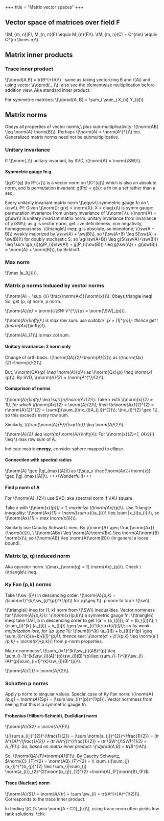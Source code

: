 +++
title = "Matrix vector spaces"
+++

## Vector space of matrices over field F
\\(M_{m, n}(F), M_{n, n}(F) \equiv M_{n}(F)\\). \\(M_{m, n}(C) = C^{mn} \equiv C^{m \times n}\\).

## Matrix inner products
### Trace inner product
\\(\dprod{A,B} = tr(B^{*}A)\\) : same as taking vectorizing B and \\(A\\) and using vector \\(\dprod{.,.}\\); also see the elementwise multiplication before addition view. Aka standard inner product.

For symmetric matrices: \\(\dprod{A, B} = \sum_i \sum_j X_{ii} Y_{ij}\\)

## Matrix norms
Obeys all properties of vector norms,\\
plus sub-multiplicativity: \\(\norm{AB} \leq \norm{A} \norm{B}\\). Perhaps \\(\norm{A} = \norm{A^{*}}\\) too. Generalized matrix norms need not be submultiplicative.

### Unitary invariance
If \\(\norm{.}\\) unitary invariant, by SVD, \\(\norm{A} = \norm{\SW}\\).

#### Symmetric gauge fn g
\\(g:C^{q} \to R^{+}\\) is a vector norm on \\(C^{q}\\) which is also an absolute norm, and is permutation invariant: g(Px) = g(x): a fn on a set rather than a seq.

Every unitarily invariant matrix norm \\(\equiv\\) symmetric gauge fn on \\(\sw\\). Pf: Given \\(\norm{}: g(x) = \norm{X}: X = diag(x)\\) is symm gauge: permutation invariance from unitary invariance of \\(\norm{}\\). \\(\norm{X} = g(\sw)\\) is unitary invariant matrix norm: unitary invariance from invariance of \\(\SW\\); as g is vector norm, get +ve definiteness, non negativity, homogenousness. \\(\triangle\\) ineq: g is absolute, so monotone; \\(\sw(A + B)\\) weakly majorized by \\(\sw(A) + \sw(B)\\), so \\(\sw(A+B) \leq S[\sw(A) + \sw(B)]\\) for doubly stochastic S; so \\(g(\sw(A+B)) \leq g(S(\sw(A)+\sw(B))) \leq \sum \ga_{i}(g(P_{i}\sw(A)) + g(P_{i}\sw(B))) \leq g(\sw(A)) + g(\sw(B)) = \norm{A} + \norm{B}\\), by Birkhoff.

### Max norm
\\(\max |a_{i,j}|\\).

### Matrix p norms Induced by vector norms
\\(\norm{A} = \sup_{x} \frac{\norm{Ax}}{\norm{x}}\\). Obeys triangle ineq! So, get (p, q) norm, p norm.

\\(\norm{A}_{p} = \norm{U\SW V^{*}}_{p} = \norm{\SW}_{p}\\). 

\\(\norm{A}_{\infty}\\) is max row sum: use suitable \\(x = |1|^{n}\\); thence get \\(\norm{Ax}_{\infty}\\).

\\(\norm{A}_{1}\\) is max col sum.

#### Unitary invariance: 2 norm only
Change of orth basis. \\(\norm{QA}_{2}=\norm{A}_{2}\\) as \\(\norm{Qx}_{2}=\norm{x}_{2}\\).

But, \\(\norm{QA}_{p} \neq \norm{A}_{p}\\) as \\(\norm{Qx}_{p} \neq \norm{x}_{p}\\). By SVD, \\(\norm{A}_{2} = \norm{A^{*}}_{2}\\).

#### Comaprison of norms
\\(\norm{A}_{\infty} \leq \sqrt{n}\norm{A}_{2}\\): Take x with \\(\norm{x}_{2} = 1\\), for which \\(\norm{Ax}_{2} = \norm{A}_{2}\\); then \\(n\norm{Ax}_{2}^{2} = n\norm{A}_{2}^{2} = \sum_{j}(\sum_{i}nx_{i}A_{j,i})^{2}\\); \\(nx_{i}^{2} \geq 1\\), so this exceeds every row sum.

Similarly, \\(\frac{\norm{A}_{F}}{\sqrt{n}} \leq \norm{A}_{2}\\).

\\(\norm{A}_{2} \leq \sqrt{m}\norm{A}_{\infty}\\): For \\(\norm{x}_{2}=1, {Ax}_{i} \leq \\) max row sum of A.

Indicate matrix **energy**, consider sphere mapped to ellipse.

#### Connection with spectral radius
\\(\norm{A} \geq |\gl_{max}(A)|\\) as \\(\sup_x \frac{\norm{Ax}}{\norm{x}} \geq |\gl_{max}(A)|\\). +++(Wonderful!)+++

#### Find p norm of A
For \\(\norm{A}_{2}\\) use SVD; aka spectral norm if \\(A\\) square.

Take x with \\(\norm{x}_{p}\\) = 1, maximize \\(\norm{Ax}_{p}\\). Use Triangle inequality: \\(\norm{Ax}_{1} = \norm{\sum x_{i}a_{i}}\\ \leq \sum \|x_{i}a_{i}\|\\), so \\(\norm{Ax}_{1} = max \norm{x_{i}}\\).

Similarly use Cauchy Schwartz ineq. By \\(\norm{A} \geq \frac{\norm{Ax}}{\norm{x}}\\), \\
\\(\norm{ABx} \leq \norm{A}\norm{Bx} \leq \norm{A}\norm{B} \norm{x}\\); so \\(\norm{AB} \leq \norm{A}\norm{B}\\) (in general a loose bound).

### Matrix (p, q) induced norm
Aka operator norm. \\(\max_{\norm{q} = 1} \norm{Ax}_{p}\\). Check \\(\triangle\\) ineq.

### Ky Fan (p,k) norms
Take \\(\sw_{i}\\) in descending order. \\(\norm{A}_{p,k} = (\sum_{i=1}^{k}\sw_{i}^{p})^{1/p}\\) for \\(p\geq 1\\): p norm to top k \\(\sw\\).

\\(\triangle\\) ineq for (1, k) norm from \\(\SW\\) inequalities. Vector normness for \\(\norm{A}_{p,k}\\): \\(\norm{x}_{p,k}\\) a symmetric gauge fn: \\(\triangle\\) ineq: take \\(A\\), b in descending order to get \\(a' = (a_{[i]}), b' = (b_{[i]})\\); \\(\sum_{i}^{k} (a_{[i]} + b_{[i]}) \geq \sum_{i}^{k}(a+b)_{[i]}\\); so by weak majorization lore, for \\(p \geq 1\\): \\(\sum_{i}^{k} (a_{[i]} + b_{[i]})^{p} \geq \sum_{i}^{k}(a+b)_{[i]}^{p}\\); thence see: \\(\norm{a' + b'}_{p,k} \leq \norm{a'}_{p,k} + \norm{b'}_{p,k}\\) from p-norm properties.

Matrix normness:\\
\\(\sum_{i=1}^{k}\sw_{i}(AB)^{p} \leq \sum_{i=1}^{k}\sw_{i}(A)^{p}\sw_{i}(B)^{p}\leq \sum_{i=1}^{k}\sw_{i}(A)^{p}\sum_{i=1}^{k}\sw_{i}(B)^{p}\\).

\\(\norm{A}_{1,1} = \norm{A}_{2}\\).

### Schatten p norms
Apply p norm to singular values. Special case of Ky Fan norm: \\(\norm{A}_{p,q}  = \norm{A}_{Sp} = (\sum \sw_{i}^{p})^{1/p}\\). Vector normness from seeing that this is a symmetric gauge fn.

#### Frobenius (Hilbert-Schmidt, Euclidian) norm
\\(\norm{A}_{S2} = \norm{A}_{F}\\).

\\((\sum a_{i,j}^{2})^{\frac{1}{2}} = (\sum \norm{a_{j}}^{2})^{\frac{1}{2}} = (tr A^{*}A)^{\frac{1}{2}} = (tr AA^{*})^{\frac{1}{2}} = (tr \SW^{*}\SW)^{1/2} = A_{F}\\). So, based on matrix inner product: \\(\dprod{A,B} = tr(B^{*}A)\\).

So, \\(\norm{QA}_{F}=\norm{A}_{F}\\). By Cauchy Schwartz, $\norm{C}_{F}^{2} = \norm{AB}_{F}^{2} = \\
\sum_{i}\sum_{j} (a_{i}^{*}b_{j})^{2} \leq \sum_{i}\sum_{j} \norm{a_{i}}_{2}^{2}\norm{b_{j}}_{2}^{2} =\norm{A}_{F}\norm{B}_{F}$.

#### Trace (Nuclear) norm
\\(\norm{A}_{S1} = \norm{A}_{tr} = \sum \sw_{i} = tr((A^{*}A)^{1/2})\\). Corresponds to the trace inner product.

In finding \\(C,D: \min \norm{A - CD}_{tr}\\), using trace norm often yields low rank solutions. \chk

